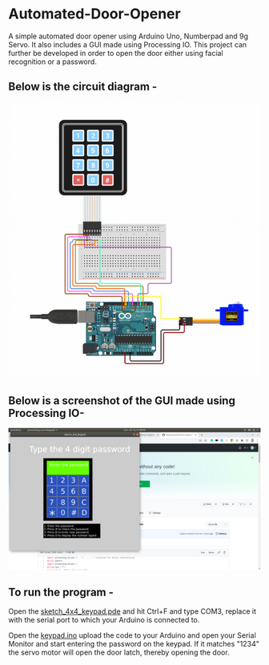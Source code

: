# Automated-Door-Opener

A simple automated door opener using  Arduino Uno, Numberpad and 9g Servo. It also includes a GUI made using Processing IO.
This project can further be developed in order to open the door either using facial recognition or a password.

<h2>Below is the circuit diagram -</h2> 

![alt circuit](https://github.com/adimehta03/Automated-Door-Opener/blob/master/final.png)

<h2>Below is a screenshot of the GUI made using Processing IO-</h2>

![alt gui](https://github.com/adimehta03/Automated-Door-Opener/blob/master/proio.png)

<h2>To run the program - </h2>
Open the <a href="https://github.com/adimehta03/Automated-Door-Opener/blob/master/sketch_4x4_keypad/sketch_4x4_keypad.pde">sketch_4x4_keypad.pde</a> and hit Ctrl+F and type COM3, replace it with the serial port to which your Arduino is connected to.

Open the <a href="https://github.com/adimehta03/Automated-Door-Opener/blob/master/keypad/keypad.ino">keypad.ino</a> upload the code to your Arduino and open your Serial Monitor and start entering the password on the keypad. If it matches "1234" the servo motor will open the door latch, thereby opening the door.
